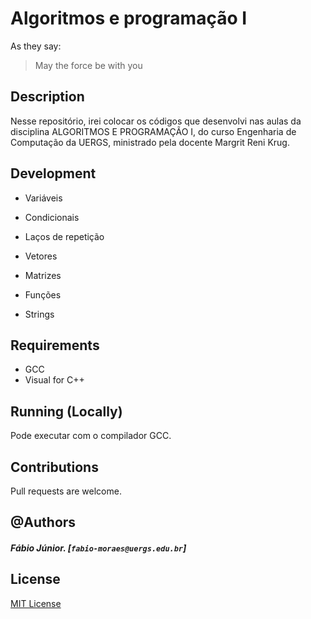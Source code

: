 # Algoritmos e programação I

As they say:
> May the force be with you

## Description

Nesse repositório, irei colocar os códigos que desenvolvi nas aulas da disciplina ALGORITMOS E PROGRAMAÇÃO I, do curso Engenharia de Computação da UERGS, ministrado pela docente Margrit Reni Krug. 

## Development

- Variáveis

- Condicionais

- Laços de repetição

- Vetores

- Matrizes

- Funções

- Strings

## Requirements

- GCC
- Visual for C++


## Running (Locally)

Pode executar com o compilador GCC.

## Contributions

Pull requests are welcome.

## @Authors

##### Fábio Júnior. [`fabio-moraes@uergs.edu.br`]

## License

[MIT License](https://choosealicense.com/licenses/mit/)
